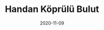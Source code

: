 ---
title: 'Handan Köprülü Bulut'
description: '<p>I developed a design that focuses on treatments with the site I designed with the motto "Everyone Deserves a Healthy Smile".</p><p> Technologies I used: React Js (Frontend) and PHP (Backend)</p>'
address: handankoprulubulut.com
url: https://handankoprulubulut.com
date: 2020-11-09
image: /images/projects/handan-koprulu-bulut.jpg
---